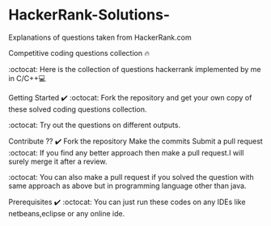 # HackerRank-Solutions-
Explanations of questions taken from HackerRank.com


Competitive coding questions collection 🔥  

:octocat: Here is the collection of questions hackerrank implemented by me in C/C++💻

Getting Started ✔️
:octocat: Fork the repository and get your own copy of these solved coding questions collection.

:octocat: Try out the questions on different outputs.

Contribute ?? ✔️
Fork the repository
Make the commits
Submit a pull request
:octocat: If you find any better approach then make a pull request.I will surely merge it after a review.

:octocat: You can also make a pull request if you solved the question with same approach as above but in programming language other than java.

Prerequisites ✔️
:octocat: You can just run these codes on any IDEs like netbeans,eclipse or any online ide.
